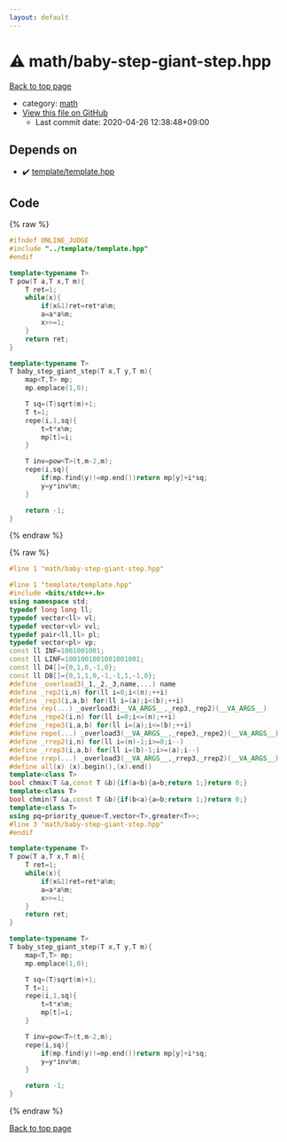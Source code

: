 ```yaml
---
layout: default
---
```


<!-- mathjax config similar to math.stackexchange -->
<script type="text/javascript" async
  src="https://cdnjs.cloudflare.com/ajax/libs/mathjax/2.7.5/MathJax.js?config=TeX-MML-AM_CHTML">
</script>
<script type="text/x-mathjax-config">
  MathJax.Hub.Config({
    TeX: { equationNumbers: { autoNumber: "AMS" }},
    tex2jax: {
      inlineMath: [ ['$','$'] ],
      processEscapes: true
    },
    "HTML-CSS": { matchFontHeight: false },
    displayAlign: "left",
    displayIndent: "2em"
  });
</script>

<script type="text/javascript" src="https://cdnjs.cloudflare.com/ajax/libs/jquery/3.4.1/jquery.min.js"></script>
<script src="https://cdn.jsdelivr.net/npm/jquery-balloon-js@1.1.2/jquery.balloon.min.js" integrity="sha256-ZEYs9VrgAeNuPvs15E39OsyOJaIkXEEt10fzxJ20+2I=" crossorigin="anonymous"></script>
<script type="text/javascript" src="../../assets/js/copy-button.js"></script>
<link rel="stylesheet" href="../../assets/css/copy-button.css" />


# :warning: math/baby-step-giant-step.hpp

<a href="../../index.html">Back to top page</a>

* category: <a href="../../index.html#7e676e9e663beb40fd133f5ee24487c2">math</a>
* <a href="{{ site.github.repository_url }}/blob/master/math/baby-step-giant-step.hpp">View this file on GitHub</a>
    - Last commit date: 2020-04-26 12:38:48+09:00




## Depends on

* :heavy_check_mark: <a href="../template/template.hpp.html">template/template.hpp</a>


## Code

<a id="unbundled"></a>
{% raw %}
```cpp
#ifndef ONLINE_JUDGE
#include "../template/template.hpp"
#endif

template<typename T>
T pow(T a,T x,T m){
    T ret=1;
    while(x){
        if(x&1)ret=ret*a%m;
        a=a*a%m;
        x>>=1;
    }
    return ret;
}

template<typename T>
T baby_step_giant_step(T x,T y,T m){
    map<T,T> mp;
    mp.emplace(1,0);

    T sq=(T)sqrt(m)+1;
    T t=1;
    repe(i,1,sq){
        t=t*x%m;
        mp[t]=i;
    }

    T inv=pow<T>(t,m-2,m);
    repe(i,sq){
        if(mp.find(y)!=mp.end())return mp[y]+i*sq;
        y=y*inv%m;
    }

    return -1;
}

```
{% endraw %}

<a id="bundled"></a>
{% raw %}
```cpp
#line 1 "math/baby-step-giant-step.hpp"

#line 1 "template/template.hpp"
#include <bits/stdc++.h>
using namespace std;
typedef long long ll;
typedef vector<ll> vl;
typedef vector<vl> vvl;
typedef pair<ll,ll> pl;
typedef vector<pl> vp;
const ll INF=1001001001;
const ll LINF=1001001001001001001;
const ll D4[]={0,1,0,-1,0};
const ll D8[]={0,1,1,0,-1,-1,1,-1,0};
#define _overload3(_1,_2,_3,name,...) name
#define _rep2(i,n) for(ll i=0;i<(n);++i)
#define _rep3(i,a,b) for(ll i=(a);i<(b);++i)
#define rep(...) _overload3(__VA_ARGS__,_rep3,_rep2)(__VA_ARGS__)
#define _repe2(i,n) for(ll i=0;i<=(n);++i)
#define _repe3(i,a,b) for(ll i=(a);i<=(b);++i)
#define repe(...) _overload3(__VA_ARGS__,_repe3,_repe2)(__VA_ARGS__)
#define _rrep2(i,n) for(ll i=(n)-1;i>=0;i--)
#define _rrep3(i,a,b) for(ll i=(b)-1;i>=(a);i--)
#define rrep(...) _overload3(__VA_ARGS__,_rrep3,_rrep2)(__VA_ARGS__)
#define all(x) (x).begin(),(x).end()
template<class T>
bool chmax(T &a,const T &b){if(a<b){a=b;return 1;}return 0;}
template<class T>
bool chmin(T &a,const T &b){if(b<a){a=b;return 1;}return 0;}
template<class T>
using pq=priority_queue<T,vector<T>,greater<T>>;
#line 3 "math/baby-step-giant-step.hpp"
#endif

template<typename T>
T pow(T a,T x,T m){
    T ret=1;
    while(x){
        if(x&1)ret=ret*a%m;
        a=a*a%m;
        x>>=1;
    }
    return ret;
}

template<typename T>
T baby_step_giant_step(T x,T y,T m){
    map<T,T> mp;
    mp.emplace(1,0);

    T sq=(T)sqrt(m)+1;
    T t=1;
    repe(i,1,sq){
        t=t*x%m;
        mp[t]=i;
    }

    T inv=pow<T>(t,m-2,m);
    repe(i,sq){
        if(mp.find(y)!=mp.end())return mp[y]+i*sq;
        y=y*inv%m;
    }

    return -1;
}

```
{% endraw %}

<a href="../../index.html">Back to top page</a>

